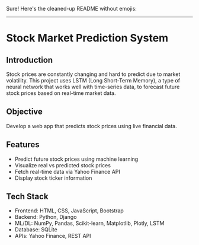Sure! Here's the cleaned-up README without emojis:

---

# Stock Market Prediction System

## Introduction  
Stock prices are constantly changing and hard to predict due to market volatility. This project uses LSTM (Long Short-Term Memory), a type of neural network that works well with time-series data, to forecast future stock prices based on real-time market data.

## Objective  
Develop a web app that predicts stock prices using live financial data.

## Features  
- Predict future stock prices using machine learning  
- Visualize real vs predicted stock prices  
- Fetch real-time data via Yahoo Finance API  
- Display stock ticker information  

## Tech Stack  
- Frontend: HTML, CSS, JavaScript, Bootstrap  
- Backend: Python, Django  
- ML/DL: NumPy, Pandas, Scikit-learn, Matplotlib, Plotly, LSTM  
- Database: SQLite  
- APIs: Yahoo Finance, REST API  
